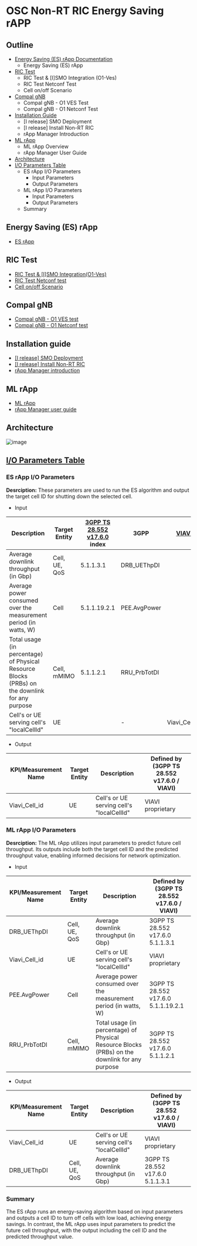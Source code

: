 # OSC Non-RT RIC Energy Saving rAPP

## Outline

- [Energy Saving (ES) rApp Documentation](https://github.com/bmw-ece-ntust/energy-saving-simple-usecase/edit/master/README.md)
  - Energy Saving (ES) rApp
- [RIC Test](https://github.com/bmw-ece-ntust/energy-saving-simple-usecase/edit/master/README.md#ric-test)
  - RIC Test & [I]SMO Integration (O1-Ves)
  - RIC Test Netconf Test
  - Cell on/off Scenario
- [Compal gNB](https://github.com/bmw-ece-ntust/energy-saving-simple-usecase/edit/master/README.md#compal-gnb)
  - Compal gNB - O1 VES Test
  - Compal gNB - O1 Netconf Test
- [Installation Guide](https://github.com/bmw-ece-ntust/energy-saving-simple-usecase/edit/master/README.md#installation-guide)
  - [I release] SMO Deployment
  - [I release] Install Non-RT RIC
  - rApp Manager Introduction
- [ML rApp](https://github.com/bmw-ece-ntust/energy-saving-simple-usecase/edit/master/README.md#ml-rapp)
  - ML rApp Overview
  - rApp Manager User Guide
- [Architecture](https://github.com/bmw-ece-ntust/energy-saving-simple-usecase/edit/master/README.md#architecture)
- [I/O Parameters Table](https://github.com/bmw-ece-ntust/energy-saving-simple-usecase/edit/master/README.md#io-parameters-table)
  - ES rApp I/O Parameters
    - Input Parameters
    - Output Parameters
  - ML rApp I/O Parameters
    - Input Parameters
    - Output Parameters
  - Summary

## Energy Saving (ES) rApp

- [ES rApp](https://github.com/bmw-ece-ntust/energy-saving-simple-usecase/tree/master/ES%20rApp)

## RIC Test

- [RIC Test & [I]SMO Integration(O1-Ves)](https://hackmd.io/@Winnie27/r1uReJjxp)
- [RIC Test Netconf test](https://hackmd.io/@Winnie27/r1BajOitT)
- [Cell on/off Scenario](https://hackmd.io/@Winnie27/rkltXnp1T)

## Compal gNB

- [Compal gNB - O1 VES test](https://hackmd.io/@Winnie27/rJZXQBxmC)
- [Compal gNB - O1 Netconf test](https://hackmd.io/@Winnie27/rJu88bff0)

## Installation guide

- [[I release] SMO Deployment](https://hackmd.io/@H131413/ByOoZCmDa)
- [[I release] Install Non-RT RIC](https://hackmd.io/@Winnie27/B1hE7bwBp)
- [rApp Manager introduction](https://hackmd.io/@Winnie27/Bk6xb7EBT)

## ML rApp

- [ML rApp](https://github.com/bmw-ece-ntust/energy-saving-simple-usecase/tree/master/ML%20rApp)
- [rApp Manager user guide](https://hackmd.io/@Winnie27/rJjXkxatp)

## Architecture

![image](https://github.com/user-attachments/assets/865db5d3-8217-42a7-af6f-0d34578d9ccc)

## [I/O Parameters Table](https://hackmd.io/EOb2BReXTpeOQ6wXwflPFA?view#IO-Parameters-Table)

### ES rApp I/O Parameters

**Desrciption:** These parameters are used to run the ES algorithm and output the target cell ID for shutting down the selected cell.

- Input

| Description                                                                                    | Target Entity | [3GPP TS 28.552 v17.6.0](https://portal.3gpp.org/desktopmodules/Specifications/SpecificationDetails.aspx?specificationId=3413) index | 3GPP         | [VIAVI](https://drive.google.com/file/d/1-1XJGd6pl0W2EnxBbraI_mbzAObB0C1n/view?usp=sharing) | ns-3       | OSC O1            |
| ---------------------------------------------------------------------------------------------- | ------------- | ------------------------------------------------------------------------------------------------------------------------------------ | ------------ | ------------------------------------------------------------------------------------------- | ---------- | ----------------- |
| Average downlink throughput (in Gbp)                                                           | Cell, UE, QoS | 5.1.1.3.1                                                                                                                            | DRB_UEThpDl  |                                                                                             | throughput | DL_throughput     |
| Average power consumed over the measurement period (in watts, W)                               | Cell          | 5.1.1.19.2.1                                                                                                                         | PEE.AvgPower |                                                                                             | (TBD.)     | pmPowerConsumed   |
| Total usage (in percentage) of Physical Resource Blocks (PRBs) on the downlink for any purpose | Cell, mMIMO   | 5.1.1.2.1                                                                                                                            | RRU_PrbTotDl |                                                                                             | (TBD.)     | pmPdschPrbUsageDL |
| Cell's or UE serving cell's "localCellId"                                                      | UE            |                                                                                                                                      | -            | Viavi_Cell_id                                                                               | ap_id      | gNBDUId           |

- Output

| KPI/Measurement Name | Target Entity | Description                               | Defined by (3GPP TS 28.552 v17.6.0 / VIAVI) |
| -------------------- | ------------- | ----------------------------------------- | ------------------------------------------- |
| Viavi_Cell_id        | UE            | Cell's or UE serving cell's "localCellId" | VIAVI proprietary                           |

### ML rApp I/O Parameters

**Desrciption:** The ML rApp utilizes input parameters to predict future cell throughput. Its outputs include both the target cell ID and the predicted throughput value, enabling informed decisions for network optimization.

- Input
  
| KPI/Measurement Name | Target Entity | Description                                                                                    | Defined by (3GPP TS 28.552 v17.6.0 / VIAVI) |
| -------------------- | ------------- | ---------------------------------------------------------------------------------------------- | ------------------------------------------- |
| DRB_UEThpDl          | Cell, UE, QoS | Average downlink throughput (in Gbp)                                                           | 3GPP TS 28.552 v17.6.0 5.1.1.3.1            |
| Viavi_Cell_id        | UE            | Cell's or UE serving cell's "localCellId"                                                      | VIAVI proprietary                           |
| PEE.AvgPower         | Cell          | Average power consumed over the measurement period (in watts, W)                               | 3GPP TS 28.552 v17.6.0 5.1.1.19.2.1         |
| RRU_PrbTotDl         | Cell, mMIMO   | Total usage (in percentage) of Physical Resource Blocks (PRBs) on the downlink for any purpose | 3GPP TS 28.552 v17.6.0 5.1.1.2.1            |

- Output

| KPI/Measurement Name | Target Entity | Description                               | Defined by (3GPP TS 28.552 v17.6.0 / VIAVI) |
| -------------------- | ------------- | ----------------------------------------- | ------------------------------------------- |
| Viavi_Cell_id        | UE            | Cell's or UE serving cell's "localCellId" | VIAVI proprietary                           |
| DRB_UEThpDl          | Cell, UE, QoS | Average downlink throughput (in Gbp)      | 3GPP TS 28.552 v17.6.0 5.1.1.3.1            |

### Summary

The ES rApp runs an energy-saving algorithm based on input parameters and outputs a cell ID to turn off cells with low load, achieving energy savings. In contrast, the ML rApp uses input parameters to predict the future cell throughput, with the output including the cell ID and the predicted throughput value.
